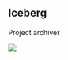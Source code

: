 ## Iceberg 

Project archiver

![](https://c4.wallpaperflare.com/wallpaper/500/250/337/artistic-minimalism-iceberg-moon-water-hd-wallpaper-preview.jpg)
